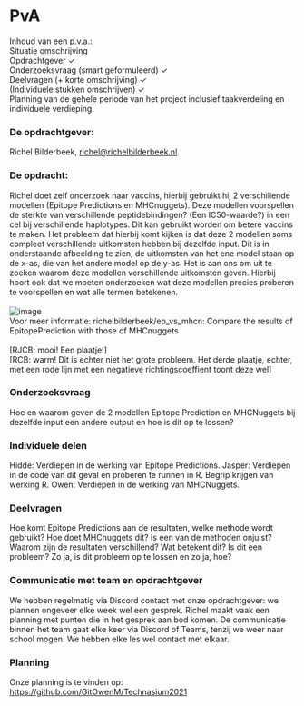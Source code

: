 # PvA
Inhoud van een p.v.a.:\
Situatie omschrijving\
Opdrachtgever ✓\
Onderzoeksvraag (smart geformuleerd) ✓\
Deelvragen (+ korte omschrijving) ✓\
(Individuele stukken omschrijven) ✓\
Planning van de gehele periode van het project inclusief taakverdeling en individuele verdieping. 

### De opdrachtgever:
Richel Bilderbeek, richel@richelbilderbeek.nl.

### De opdracht:
Richel doet zelf onderzoek naar vaccins, hierbij gebruikt hij 2 verschillende modellen (Epitope Predictions en MHCnuggets). Deze modellen voorspellen de sterkte van verschillende peptidebindingen? (Een IC50-waarde?) in een cel bij verschillende haplotypes. Dit kan gebruikt worden om betere vaccins te maken. Het probleem dat hierbij komt kijken is dat deze 2 modellen soms compleet verschillende uitkomsten hebben bij dezelfde input. Dit is in onderstaande afbeelding te zien, de uitkomsten van het ene model staan op de x-as, die van het andere model op de y-as. Het is aan ons om uit te zoeken waarom deze modellen verschillende uitkomsten geven. Hierbij hoort ook dat we moeten onderzoeken wat deze modellen precies proberen te voorspellen en wat alle termen betekenen.\
\
![image](https://user-images.githubusercontent.com/68740180/110619936-b8c71900-8198-11eb-8c05-a9c5c1809125.png)
\
Voor meer informatie: richelbilderbeek/ep_vs_mhcn: Compare the results of EpitopePrediction with those of MHCnuggets\
\
[RJCB: mooi! Een plaatje!]\
[RCB: warm! Dit is echter niet het grote probleem. Het derde plaatje, echter, met een rode lijn met een negatieve richtingscoeffient toont deze wel]

### Onderzoeksvraag
Hoe en waarom geven de 2 modellen Epitope Prediction en MHCNuggets bij dezelfde input een andere output en hoe is dit op te lossen?

### Individuele delen
Hidde: Verdiepen in de werking van Epitope Predictions.
Jasper: Verdiepen in de code van dit geval en proberen te runnen in R. Begrip krijgen van werking R. 
Owen: Verdiepen in de werking van MHCNuggets.

### Deelvragen
Hoe komt Epitope Predictions aan de resultaten, welke methode wordt gebruikt? 
Hoe doet MHCnuggets dit? 
Is een van de methoden onjuist? 
Waarom zijn de resultaten verschillend? 
Wat betekent dit? 
Is dit een probleem?
Zo ja, is dit probleem op te lossen en zo ja, hoe?

### Communicatie met team en opdrachtgever
We hebben regelmatig via Discord contact met onze opdrachtgever: we plannen ongeveer elke week wel een gesprek. Richel maakt vaak een planning met punten die in het gesprek aan bod komen. De communicatie binnen het team gaat elke keer via Discord of Teams, tenzij we weer naar school mogen. We hebben elke les wel contact met elkaar.

### Planning
Onze planning is te vinden op: https://github.com/GitOwenM/Technasium2021
